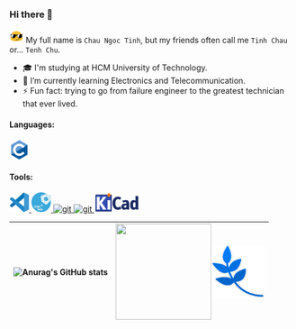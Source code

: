 ### Hi there 👋

<img width="25" height="25" src="Icons/motion_icon.gif"/> My full name is `Chau Ngoc Tinh`, but my friends often call me `Tinh Chau` or... `Tenh Chu`.

- 🎓 I'm studying at HCM University of Technology.
- 🌱 I’m currently learning Electronics and Telecommunication.
- ⚡ Fun fact: trying to go from failure engineer to the greatest technician that ever lived.

<h4 align="left">Languages:</h4>
<p align="left"> <a href="https://www.cprogramming.com/" target="_blank" rel="noreferrer"> 
<img src="https://raw.githubusercontent.com/devicons/devicon/master/icons/c/c-original.svg" alt="c" width="35" height="35"/> </a> </p>

<h4 align="left">Tools:</h4>
<p><a href="https://git-scm.com/" target="_blank" rel="noreferrer"> 
<img src="./Icons/code.png" alt="git" width="35" height="35"/>
<a href="https://git-scm.com/" target="_blank" rel="noreferrer"> 
<img src="./Icons/stm32cube.png" alt="git" width="35" height="35"/>
<a href="https://git-scm.com/" target="_blank" rel="noreferrer"> 
<img src="https://www.vectorlogo.zone/logos/git-scm/git-scm-icon.svg" alt="git" width="35" height="35"/> 
<a href="https://git-scm.com/" target="_blank" rel="noreferrer">
<img src="./Icons/Github.ico" alt="git" width="35" height="35"/>
<a href="https://git-scm.com/" target="_blank" rel="noreferrer"
<img src="./Icons/altium_designer.png" alt="git" width="35" height="35"/>
<a href="https://git-scm.com/" target="_blank" rel="noreferrer">
<img src="./Icons/KiCad.png" alt="git" width="80" height="35"/> </a></p>

|![Anurag's GitHub stats](https://github-readme-stats.vercel.app/api?username=Hnit3003&show_icons=true&theme=transparent&custom_title=MyStats&rank_icon=github&hide_border=true&icon_color=FFFFFF&title_color=FFFFFF&ring_color=FFFFFF&text_color=1488D8)|<img align="center" width="170" height="170" src="Icons/bku.ico"/><img align="center" width="95" height="95" src="Icons/PIF_Leaf.png"/>|
|---|---|
